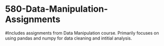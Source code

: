 # 580-Data-Manipulation-Assignments
#Includes assignments from Data Manipulation course. Primarily focuses on using pandas and numpy for data cleaning and intitial analysis.

